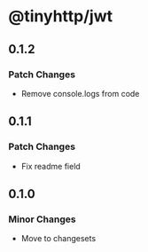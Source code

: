 # @tinyhttp/jwt

## 0.1.2

### Patch Changes

- Remove console.logs from code

## 0.1.1

### Patch Changes

- Fix readme field

## 0.1.0

### Minor Changes

- Move to changesets
